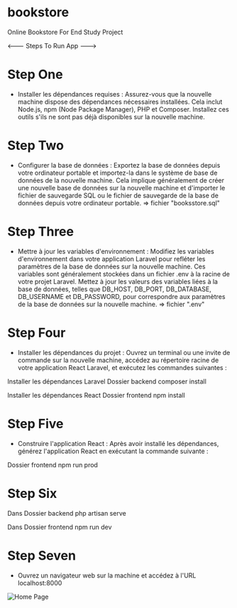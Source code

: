 # bookstore

Online Bookstore For End Study Project

<--- Steps To Run App --->

# Step One

- Installer les dépendances requises : Assurez-vous que la nouvelle machine dispose des dépendances nécessaires installées. Cela inclut Node.js, npm (Node Package Manager), PHP et Composer. Installez ces outils s'ils ne sont pas déjà disponibles sur la nouvelle machine.

# Step Two

- Configurer la base de données : Exportez la base de données depuis votre ordinateur portable et importez-la dans le système de base de données de la nouvelle machine. Cela implique généralement de créer une nouvelle base de données sur la nouvelle machine et d'importer le fichier de sauvegarde SQL ou le fichier de sauvegarde de la base de données depuis votre ordinateur portable.
  => fichier "booksstore.sql"

# Step Three

- Mettre à jour les variables d'environnement : Modifiez les variables d'environnement dans votre application Laravel pour refléter les paramètres de la base de données sur la nouvelle machine. Ces variables sont généralement stockées dans un fichier .env à la racine de votre projet Laravel. Mettez à jour les valeurs des variables liées à la base de données, telles que DB_HOST, DB_PORT, DB_DATABASE, DB_USERNAME et DB_PASSWORD, pour correspondre aux paramètres de la base de données sur la nouvelle machine.
  => fichier ".env"

# Step Four

- Installer les dépendances du projet : Ouvrez un terminal ou une invite de commande sur la nouvelle machine, accédez au répertoire racine de votre application React Laravel, et exécutez les commandes suivantes :

Installer les dépendances Laravel Dossier backend
composer install

Installer les dépendances React Dossier frontend
npm install

# Step Five

- Construire l'application React : Après avoir installé les dépendances, générez l'application React en exécutant la commande suivante :

Dossier frontend
npm run prod

# Step Six

Dans Dossier backend
php artisan serve

Dans Dossier frontend
npm run dev

# Step Seven

- Ouvrez un navigateur web sur la machine et accédez à l'URL localhost:8000

![Home Page ]("./frontend/public/main.png")

